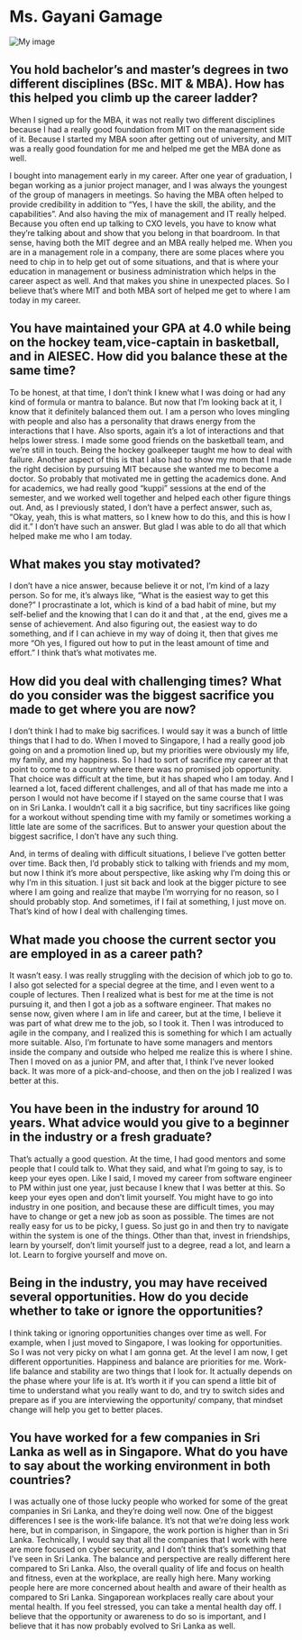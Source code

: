 # Ms. Gayani Gamage

![My image](/images/article/Interviews/gg.png)

## You hold bachelor’s and master’s degrees in two different disciplines (BSc. MIT & MBA). How has this helped you climb up the career ladder?

When I signed up for the MBA, it
was not really two different disciplines
because I had a really good foundation
from MIT on the management side of it.
Because I started my MBA soon after
getting out of university, and MIT was a
really good foundation for me and helped
me get the MBA done as well.

I bought into management early in
my career. After one year of graduation,
I began working as a junior project
manager, and I was always the youngest
of the group of managers in meetings. So
having the MBA often helped to provide
credibility in addition to “Yes, I have the
skill, the ability, and the capabilities”. And
also having the mix of management and
IT really helped. Because you often end
up talking to CXO levels, you have to know
what they’re talking about and show that
you belong in that boardroom. In that
sense, having both the MIT degree and an
MBA really helped me. When you are in a
management role in a company, there are
some places where you need to chip in to
help get out of some situations, and that
is where your education in management
or business administration which helps in
the career aspect as well. And that makes
you shine in unexpected places. So I
believe that’s where MIT and both MBA
sort of helped me get to where I am today in my career.

## You have maintained your GPA at 4.0 while being on the hockey team,vice-captain in basketball, and in AIESEC. How did you balance these at the same time?

To be honest, at that time, I don’t think
I knew what I was doing or had any kind
of formula or mantra to balance. But now
that I’m looking back at it, I know that
it definitely balanced them out. I am a
person who loves mingling with people
and also has a personality that draws
energy from the interactions that I have.
Also sports, again it’s a lot of interactions
and that helps lower stress. I made some
good friends on the basketball team,
and we’re still in touch. Being the hockey
goalkeeper taught me how to deal with
failure. Another aspect of this is that I also
had to show my mom that I made the
right decision by pursuing MIT because
she wanted me to become a doctor. So
probably that motivated me in getting the
academics done. And for academics, we
had really good “kuppi” sessions at the
end of the semester, and we worked well
together and helped each other figure
things out. And, as I previously stated,
I don’t have a perfect answer, such as,
“Okay, yeah, this is what matters, so I
knew how to do this, and this is how I did
it.” I don’t have such an answer. But glad I
was able to do all that which helped make
me who I am today.

## What makes you stay motivated?

I don’t have a nice answer, because
believe it or not, I’m kind of a lazy
person. So for me, it’s always like, “What
is the easiest way to get this done?” I
procrastinate a lot, which is kind of a bad
habit of mine, but my self-belief and the
knowing that I can do it and that , at the
end, gives me a sense of achievement.
And also figuring out, the easiest way to
do something, and if I can achieve in my
way of doing it, then that gives me more
“Oh yes, I figured out how to put in the
least amount of time and effort.” I think
that’s what motivates me.

## How did you deal with challenging times? What do you consider was the biggest sacrifice you made to get where you are now?

I don’t think I had to make big
sacrifices. I would say it was a bunch of
little things that I had to do. When I moved
to Singapore, I had a really good job going
on and a promotion lined up, but my
priorities were obviously my life, my family,
and my happiness. So I had to sort of
sacrifice my career at that point to come
to a country where there was no promised
job opportunity. That choice was difficult
at the time, but it has shaped who I am
today. And I learned a lot, faced different
challenges, and all of that has made me
into a person I would not have become
if I stayed on the same course that I was
on in Sri Lanka. I wouldn’t call it a big
sacrifice, but tiny sacrifices like going for
a workout without spending time with my
family or sometimes working a little late
are some of the sacrifices. But to answer
your question about the biggest sacrifice,
I don’t have any such thing.

And, in terms of dealing with difficult
situations, I believe I’ve gotten better
over time. Back then, I’d probably stick
to talking with friends and my mom, but
now I think it’s more about perspective,
like asking why I’m doing this or why I’m
in this situation. I just sit back and look
at the bigger picture to see where I am
going and realize that maybe I’m worrying
for no reason, so I should probably stop.
And sometimes, if I fail at something, I just
move on. That’s kind of how I deal with
challenging times.

## What made you choose the current sector you are employed in as a career path?

It wasn’t easy. I was really struggling
with the decision of which job to go to.
I also got selected for a special degree
at the time, and I even went to a couple
of lectures. Then I realized what is best
for me at the time is not pursuing it, and
then I got a job as a software engineer.
That makes no sense now, given where
I am in life and career, but at the time, I
believe it was part of what drew me to
the job, so I took it. Then I was introduced
to agile in the company, and I realized
this is something for which I am actually
more suitable. Also, I’m fortunate to have
some managers and mentors inside the
company and outside who helped me
realize this is where I shine. Then I moved
on as a junior PM, and after that, I think
I’ve never looked back. It was more of a
pick-and-choose, and then on the job I
realized I was better at this.

## You have been in the industry for around 10 years. What advice would you give to a beginner in the industry or a fresh graduate?

That’s actually a good question. At
the time, I had good mentors and some
people that I could talk to. What they
said, and what I’m going to say, is to keep
your eyes open.
Like I said, I moved
my career from
software engineer
to PM within just
one year, just
because I knew
that I was better at
this. So keep your
eyes open and
don’t limit yourself.
You might have to
go into industry in
one position, and
because these are
difficult times, you
may have to change or get a new job as
soon as possible. The times are not really
easy for us to be picky, I guess. So just go in
and then try to navigate within the system
is one of the things. Other than that, invest
in friendships, learn by yourself, don’t limit
yourself just to a degree, read a lot, and
learn a lot. Learn to forgive yourself and
move on.

## Being in the industry, you may have received several opportunities. How do you decide whether to take or ignore the opportunities?

I think taking or ignoring opportunities
changes over time as well. For example,
when I just moved to Singapore, I was
looking for opportunities. So I was not very
picky on what I am gonna get. At the level
I am now, I get different opportunities.
Happiness and balance are priorities
for me. Work-life balance and stability
are two things that I look for. It actually
depends on the phase where your life is
at. It’s worth it if you can spend a little bit
of time to understand what you really want
to do, and try to switch sides and prepare
as if you are interviewing the opportunity/
company, that mindset change will help
you get to better places.

## You have worked for a few companies in Sri Lanka as well as in Singapore. What do you have to say about the working environment in both countries?

I was actually one of those lucky people who worked for some of the great
companies in Sri Lanka, and they’re
doing well now. One of the biggest
differences I see is the work-life balance.
It’s not that we’re doing less work here,
but in comparison, in Singapore, the
work portion is higher than in Sri Lanka.
Technically, I would say that all the
companies that I work with here are more
focused on cyber security, and I don’t
think that’s something that I’ve seen in
Sri Lanka. The balance and perspective
are really different here compared to Sri
Lanka. Also, the overall quality of life and
focus on health and fitness, even at the
workplace, are really high here. Many
working people here are more concerned
about health and aware of their health
as compared to Sri Lanka. Singaporean
workplaces really care about your mental
health. If you feel stressed, you can take
a mental health day off. I believe that
the opportunity or awareness to do so is
important, and I believe that it has now
probably evolved to Sri Lanka as well.
